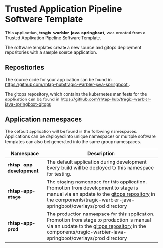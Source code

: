 # Trusted Application Pipeline Software Template

This application, **tragic-warbler-java-springboot**, was created from a Trusted Application Pipeline Software Template.

The software templates create a new source and gitops deployment repositories with a sample source application. 

## Repositories

The source code for your application can be found in [https://github.com/rhtap-hub/tragic-warbler-java-springboot ](https://github.com/rhtap-hub/tragic-warbler-java-springboot ).
 
The gitops repository, which contains the kubernetes manifests for the application can be found in 
[https://github.com/rhtap-hub/tragic-warbler-java-springboot-gitops ](https://github.com/rhtap-hub/tragic-warbler-java-springboot-gitops ) 

## Application namespaces 

The default application will be found in the following namespaces. Applications can be deployed into unique namespaces or multiple software templates can also bet generated into the same group namespaces.  

|  Namespace   |  Description   |  
| -------- | -------- |   
| **rhtap-app-development** | The default application during development. Every build will be deployed to this namespace for testing. | 
| **rhtap-app-stage** | The staging namespace for this application. Promotion from development to stage is manual via an update to the [gitops repository](https://github.com/rhtap-hub/tragic-warbler-java-springboot-gitops ) in the components/tragic-warbler-java-springboot/overlays/prod directory |  
| **rhtap-app-prod** | The production namespace for this application. Promotion from stage to production is manual via an update to the [gitops repository](https://github.com/rhtap-hub/tragic-warbler-java-springboot-gitops ) in the components/tragic-warbler-java-springboot/overlays/prod directory | 
